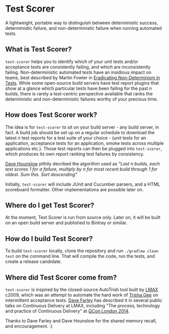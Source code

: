 # Test Scorer

A lightweight, portable way to distinguish between deterministic success, deterministic failure, and non-deterministic 
failure when running automated tests. 

## What is Test Scorer?

`test-scorer` helps you to identify which of your unit tests and/or acceptance tests are consistently failing, and 
which are inconsistently failing. Non-deterministic automated tests have an insidious impact on teams, best described
by Martin Fowler in [Eradicating Non-Determinism in Tests](https://www.martinfowler.com/articles/nonDeterminism.html). 
While some open-source build servers have test report plugins that show at a glance which particular tests have been
failing for the past *n* builds, there is rarely a test-centric perspective available that ranks the deterministic
and non-deterministic failures worthy of your precious time.

## How does Test Scorer work?

The idea is for `test-scorer` to sit on your build server - any build server, in fact. A build job should be set up on 
a regular schedule to download the latest *n* test reports for a test suite of your choice - (unit tests for an 
application, acceptance tests for an application, smoke tests across multiple applications etc.). Those test reports
can then be plugged into `test-scorer`, which produces its own report ranking test failures by consistency. 

[Dave Hounslow](https://www,twitter.com/thinkfoo) pithily decribed the algorithm used as *"Last n builds, each test 
scores 1 for a failure, multiply by n for most recent build through 1  for oldest. Sum this. Sort descending"*  

Initially, `test-scorer` will include JUnit and Cucumber parsers, and a HTML scoreboard formatter. 
Other implementations are possible later on.

## Where do I get Test Scorer?

At the moment, Test Scorer is run from source only. Later on, it will be built on an open build server and published 
to Bintray or similar.

## How do I build Test Scorer?

To build `test-scorer` locally, clone the repository and run `./gradlew clean test` on the command line. That will 
compile the code, run the tests, and create a release candidate.

## Where did Test Scorer come from?

`test-scorer` is inspired by the closed-source AutoTrish tool built by [LMAX](www.lmax.com) c2009, which was an 
attempt to automate the hard work of [Trisha Gee](https://github.com/trishagee) on intermittent acceptance tests. 
[Dave Farley](https://www.twitter.com/DaveFarley77) has described it in several public talks on Continuous Delivery at LMAX, including "The process, 
technology and practice of Continuous Delivery" at [QCon London 2014](https://qconlondon.com/london-2014/london-2014/speaker/Dave+Farley.html).  
 
Thanks to Dave Farley and Dave Hounslow for the shared memory recall, and encouragement. :)  